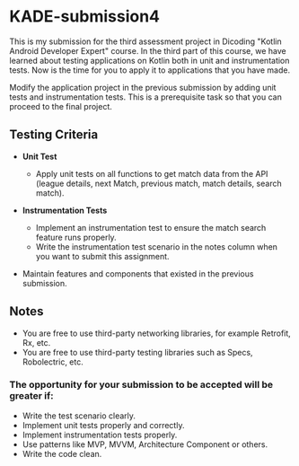 # KADE-submission4
This is my submission for the third assessment project in Dicoding "Kotlin Android Developer Expert" course. In the third part of this course, we have learned about testing applications on Kotlin both in unit and instrumentation tests. Now is the time for you to apply it to applications that you have made.

Modify the application project in the previous submission by adding unit tests and instrumentation tests. This is a prerequisite task so that you can proceed to the final project.

## Testing Criteria

* **Unit Test**
  * Apply unit tests on all functions to get match data from the API (league details, next Match, previous match, match details, search match).

* **Instrumentation Tests**
  * Implement an instrumentation test to ensure the match search feature runs properly.
  * Write the instrumentation test scenario in the notes column when you want to submit this assignment.
  
* Maintain features and components that existed in the previous submission.

## Notes
* You are free to use third-party networking libraries, for example Retrofit, Rx, etc.
* You are free to use third-party testing libraries such as Specs, Robolectric, etc.

### The opportunity for your submission to be accepted will be greater if:
* Write the test scenario clearly.
* Implement unit tests properly and correctly.
* Implement instrumentation tests properly.
* Use patterns like MVP, MVVM, Architecture Component or others.
* Write the code clean.
